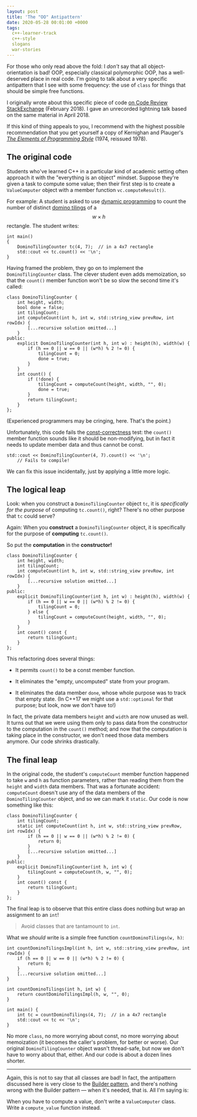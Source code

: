 ```yaml
---
layout: post
title: 'The "OO" Antipattern'
date: 2020-05-28 00:01:00 +0000
tags:
  c++-learner-track
  c++-style
  slogans
  war-stories
---
```


For those who only read above the fold: I _don't_ say that all object-orientation is bad!
OOP, especially classical polymorphic OOP, has a well-deserved place in real code.
I'm going to talk about a very specific antipattern that I see with some frequency:
the use of `class` for things that should be simple free functions.

I originally wrote about this specific piece of code
[on Code Review StackExchange](https://codereview.stackexchange.com/questions/188300/counting-the-number-of-domino-tilings-for-a-rectangular-grid)
(February 2018). I gave an unrecorded lightning talk based on the same material in April 2018.

If this kind of thing appeals to you, I recommend with the highest possible recommendation
that you get yourself a copy of Kernighan and Plauger's [_The Elements of Programming Style_](https://amzn.to/2X5W1H0)
(1974, reissued 1978).


## The original code

Students who've learned C++ in a particular kind of academic setting often approach
it with the "everything is an object" mindset. Suppose they're given a task to compute
some value; then their first step is to create a `ValueComputer` object with a
member function `vc.computeResult()`.

For example: A student is asked to use [dynamic programming](https://en.wikipedia.org/wiki/Dynamic_programming)
to count the number of distinct [domino tilings](https://en.wikipedia.org/wiki/Domino_tiling)
of a $$w\times h$$ rectangle. The student writes:

    int main()
    {
        DominoTilingCounter tc(4, 7);  // in a 4x7 rectangle
        std::cout << tc.count() << '\n';
    }

Having framed the problem, they go on to implement the `DominoTilingCounter` class.
The clever student even adds memoization, so that the `count()` member function won't be
so slow the second time it's called:

    class DominoTilingCounter {
        int height, width;
        bool done = false;
        int tilingCount;
        int computeCount(int h, int w, std::string_view prevRow, int rowIdx) {
            [...recursive solution omitted...]
        }
    public:
        explicit DominoTilingCounter(int h, int w) : height(h), width(w) {
            if (h == 0 || w == 0 || (w*h) % 2 != 0) {
                tilingCount = 0;
                done = true;
            }
        }
        int count() {
            if (!done) {
                tilingCount = computeCount(height, width, "", 0);
                done = true;
            }
            return tilingCount;
        }
    };

(Experienced programmers may be cringing, here. That's the point.)

Unfortunately, this code fails the [const-correctness](/blog/2019/01/03/const-is-a-contract/) test:
the `count()` member function sounds like it should be non-modifying, but in fact
it needs to update member data and thus cannot be const.

    std::cout << DominoTilingCounter(4, 7).count() << '\n';
        // Fails to compile!

We can fix this issue incidentally, just by applying a little more logic.


## The logical leap

Look: when you construct a `DominoTilingCounter` object `tc`,
it is _specifically for the purpose_ of computing `tc.count()`, right?
There's no other purpose that `tc` could serve?

Again: When you <b>construct</b> a `DominoTilingCounter` object, it is specifically
for the purpose of <b>computing</b> `tc.count()`.

So put the <b>computation</b> in the <b>constructor!</b>

    class DominoTilingCounter {
        int height, width;
        int tilingCount;
        int computeCount(int h, int w, std::string_view prevRow, int rowIdx) {
            [...recursive solution omitted...]
        }
    public:
        explicit DominoTilingCounter(int h, int w) : height(h), width(w) {
            if (h == 0 || w == 0 || (w*h) % 2 != 0) {
                tilingCount = 0;
            } else {
                tilingCount = computeCount(height, width, "", 0);
            }
        }
        int count() const {
            return tilingCount;
        }
    };

This refactoring does several things:

- It permits `count()` to be a const member function.

- It eliminates the "empty, uncomputed" state from your program.

- It eliminates the data member `done`, whose whole purpose was to track that empty state.
    (In C++17 we might use a `std::optional` for that purpose; but look, now we don't have to!)

In fact, the private data members `height` and `width` are now unused as well. It turns out
that we were using them only to pass data from the constructor to the computation in
the `count()` method; and now that the computation is taking place in the constructor, we
don't need those data members anymore. Our code shrinks drastically.


## The final leap

In the original code, the student's `computeCount` member function happened to take `w` and `h`
as function parameters, rather than reading them from the `height` and `width` data members.
That was a fortunate accident: `computeCount` doesn't use any of the
data members of the `DominoTilingCounter` object, and so we can mark it `static`.
Our code is now something like this:

    class DominoTilingCounter {
        int tilingCount;
        static int computeCount(int h, int w, std::string_view prevRow, int rowIdx) {
            if (h == 0 || w == 0 || (w*h) % 2 != 0) {
                return 0;
            }
            [...recursive solution omitted...]
        }
    public:
        explicit DominoTilingCounter(int h, int w) {
            tilingCount = computeCount(h, w, "", 0);
        }
        int count() const {
            return tilingCount;
        }
    };

The final leap is to observe that this entire class does nothing but wrap an assignment to an `int`!

> Avoid classes that are tantamount to `int`.

What we _should_ write is a simple free function `countDominoTilings(w, h)`:

    int countDominoTilingsImpl(int h, int w, std::string_view prevRow, int rowIdx) {
        if (h == 0 || w == 0 || (w*h) % 2 != 0) {
            return 0;
        }
        [...recursive solution omitted...]
    }

    int countDominoTilings(int h, int w) {
        return countDominoTilingsImpl(h, w, "", 0);
    }

    int main() {
        int tc = countDominoTilings(4, 7);  // in a 4x7 rectangle
        std::cout << tc << '\n';
    }

No more `class`, no more worrying about const, no more worrying about memoization (it becomes the
caller's problem, for better or worse). Our original `DominoTilingCounter` object wasn't thread-safe,
but now we don't have to worry about that, either. And our code is about a dozen lines shorter.

----

Again, this is not to say that all classes are bad! In fact, the antipattern discussed here is
very close to the [Builder pattern](https://en.wikipedia.org/wiki/Builder_pattern),
and there's nothing wrong with the Builder pattern — when it's needed, that is.
All I'm saying is:

When you have to compute a value, don't write a `ValueComputer` class.  
Write a `compute_value` function instead.
